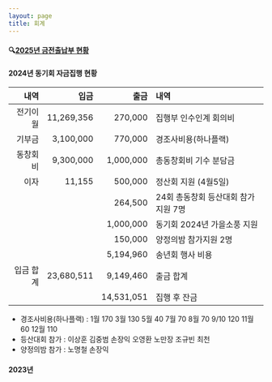 ```yaml
---
layout: page
title: 회계
---
```


#### 🔍[2025년 금전출납부 현황](https://docs.google.com/spreadsheets/d/16uqnkeZzVsdJfpsHRaRB6wQkaYfKLGujTCBZX4vVL-Y/edit?usp=sharing)


#### 2024년 동기회 자금집행 현황

| 내역 | 입금 | 출금 | 내역 |
| ----: | ----: | -------: | :---- |
| 전기이월 |     11,269,356     |         270,000    | 집행부 인수인계 회의비 |
| 기부금  |       3,100,000    |         770,000    | 경조사비용(하나플랙) |
| 동창회비 |       9,300,000    |       1,000,000    | 총동창회비 기수 분담금 |
| 이자   |          11,155    |         500,000    | 정산회 지원 (4월5일) |
|      |                    |         264,500    | 24회 총동창회 등산대회 참가지원 7명 |
|      |                    |       1,000,000    | 동기회 2024년 가을소풍 지원 |
|      |                    |         150,000    | 양정의밤 참가지원 2명 |
|      |                    |       5,194,960    | 송년회 행사 비용 |
| 입금 합계   |     23,680,511     |       9,149,460    | 출금 합계 |
|      |                    |     14,531,051     | 집행 후 잔금 |

- 경조사비용(하나플랙) : 1월 170 3월 130 5월 40 7월 70 8월 70  9/10 120 11월 60 12월 110 
- 등산대회 참가 : 이상훈 김중범 손장익 오영환 노만장 조규빈 최천
- 양정의밤 참가 : 노명철 손장익

#### 2023년
